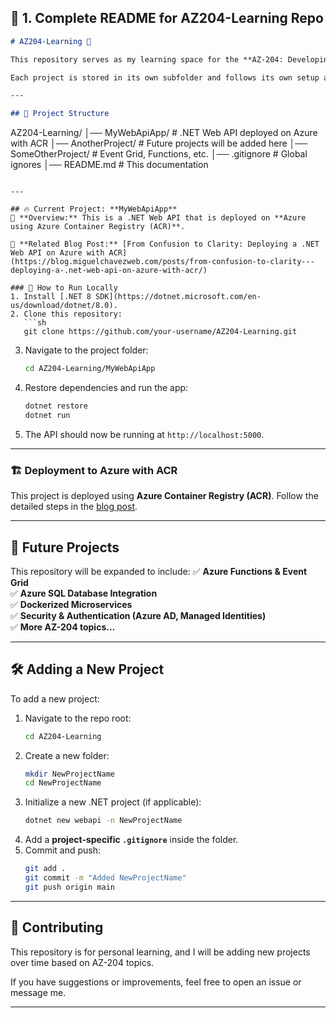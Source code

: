 ## **📜 1. Complete README for AZ204-Learning Repo**

```md
# AZ204-Learning 🚀

This repository serves as my learning space for the **AZ-204: Developing Solutions for Microsoft Azure** certification. It contains multiple projects related to Azure development, including .NET Web APIs, Docker, SQL Server, Event Grid, and more.

Each project is stored in its own subfolder and follows its own setup and deployment process.

---

## 📂 Project Structure

```
AZ204-Learning/
│── MyWebApiApp/        # .NET Web API deployed on Azure with ACR
│── AnotherProject/     # Future projects will be added here
│── SomeOtherProject/   # Event Grid, Functions, etc.
│── .gitignore          # Global ignores
│── README.md           # This documentation
```

---

## 🔥 Current Project: **MyWebApiApp**
📌 **Overview:** This is a .NET Web API that is deployed on **Azure using Azure Container Registry (ACR)**.

📖 **Related Blog Post:** [From Confusion to Clarity: Deploying a .NET Web API on Azure with ACR](https://blog.miguelchavezweb.com/posts/from-confusion-to-clarity---deploying-a-.net-web-api-on-azure-with-acr/)

### 🚀 How to Run Locally
1. Install [.NET 8 SDK](https://dotnet.microsoft.com/en-us/download/dotnet/8.0).
2. Clone this repository:
   ```sh
   git clone https://github.com/your-username/AZ204-Learning.git
   ```
3. Navigate to the project folder:
   ```sh
   cd AZ204-Learning/MyWebApiApp
   ```
4. Restore dependencies and run the app:
   ```sh
   dotnet restore
   dotnet run
   ```
5. The API should now be running at `http://localhost:5000`.

---

### 🏗️ Deployment to Azure with ACR
This project is deployed using **Azure Container Registry (ACR)**. Follow the detailed steps in the [blog post](https://blog.miguelchavezweb.com/posts/from-confusion-to-clarity---deploying-a-.net-web-api-on-azure-with-acr/).

---

## 🎯 Future Projects
This repository will be expanded to include:
✅ **Azure Functions & Event Grid**  
✅ **Azure SQL Database Integration**  
✅ **Dockerized Microservices**  
✅ **Security & Authentication (Azure AD, Managed Identities)**  
✅ **More AZ-204 topics...**

---

## 🛠️ Adding a New Project
To add a new project:
1. Navigate to the repo root:
   ```sh
   cd AZ204-Learning
   ```
2. Create a new folder:
   ```sh
   mkdir NewProjectName
   cd NewProjectName
   ```
3. Initialize a new .NET project (if applicable):
   ```sh
   dotnet new webapi -n NewProjectName
   ```
4. Add a **project-specific `.gitignore`** inside the folder.
5. Commit and push:
   ```sh
   git add .
   git commit -m "Added NewProjectName"
   git push origin main
   ```

---

## 📢 Contributing
This repository is for personal learning, and I will be adding new projects over time based on AZ-204 topics.

If you have suggestions or improvements, feel free to open an issue or message me.

---